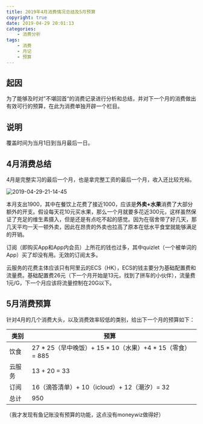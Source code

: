 ```yaml
---
title: 2019年4月消费情况总结及5月预算
copyright: true
date: 2019-04-29 20:01:13
categories:
    - 消费分析
tags:
    - 消费
    - 月记
    - 预算
---
```


## 起因

为了能够及时对”不堪回首“的消费记录进行分析和总结，并对下一个月的消费做出有效可行的预算，在此为消费单独开辟一个栏目。

<!-- more -->

## 说明

覆盖时间为当月1日到当月最后一日。

## 4月消费总结

4月是完整实习的最后一个月，也是拿完整工资的最后一个月，收入还比较充裕。

![2019-04-29-21-14-45](http://ipic.dokyme.cn/ac904db0a96f4a44cbbda178d83749cb.png)

本月支出1900，其中在餐饮上花费了接近1000，应该是**外卖+水果**消费了大部分额外的开支。假设每天花10元买水果，那么一个月就要多花近300元，这样虽然保证了充足的维生素摄入，但是还是有点吃不起的感觉。因为在宿舍带了好几天，那几天平均一天一顿外卖，因此在昂贵的外卖也拉高了原本在低水平食堂就能够满足的开销。

订阅（即购买App和App内会员）上所花的钱也过多，其中quizlet（一个被单词的App）买了却没有用。无效的订阅太多。

云服务的花费主体应该只有阿里云的ECS（HK），ECS的钱主要分为基础配置费和流量费。基础配置费26元（下一个月开始是13元，找到了拼车的小伙伴），流量费1元/G，下一个月应该将流量控制在20G以下。

## 5月消费预算

针对4月的几个消费大头，以及消费效率较低的类别，给出下一个月的预算如下：

| 类别   | 预算                                                     |     |
| ------ | -------------------------------------------------------- | --- |
| 饮食   | 27 * 25（早中晚饭）+ 15 * 10（水果）+4 * 15（零食）= 885 |     |
| 云服务 | 13 + 20 = 33                                             |     |
| 订阅   | 16（滴答清单）+ 10（icloud）+ 12（潮汐）=  32            |     |
| 总计   | 950                                                      |     |

（我才发现有鱼记账没有预算的功能，这点没有moneywiz做得好）